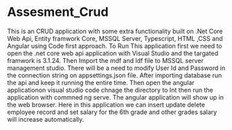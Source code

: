 # Assesment_Crud
This is an CRUD application with some extra functionality built on .Net Core Web Api, Entity framwork Core, MSSQL Server, Typescript, HTML ,CSS and 
Angular using Code first approach.
To Run This application first we need to open the .net core web api application with Visual Studio and the targated framwork is 3.1.24. 
Then Import the mdf and ldf file to MSSQL server management studio.
There will be a need to modify User Id and Password in the connection string on appsettings.json file. 
After importing database run the api and keep it running the entire time.
Then open the angular applicationon visual studio code  chnage the directory to Int then run the application with commned ng serve.
The angular application will show up in the web browser.
Here in this application we can insert update delete employee record and set salary for the 6th grade and other grades salary will increase automatically.

